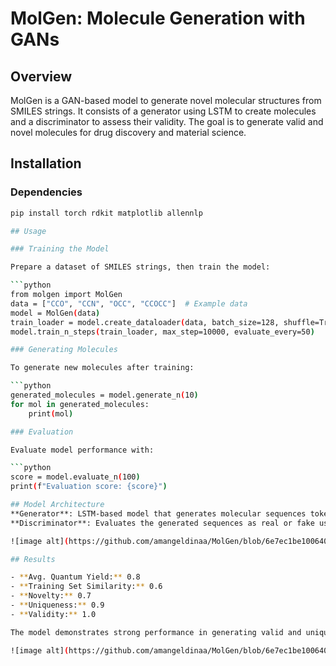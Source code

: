 # MolGen: Molecule Generation with GANs

## Overview
MolGen is a GAN-based model to generate novel molecular structures from SMILES strings. It consists of a generator using LSTM to create molecules and a discriminator to assess their validity. The goal is to generate valid and novel molecules for drug discovery and material science.

## Installation

### Dependencies

```bash
pip install torch rdkit matplotlib allennlp

## Usage

### Training the Model

Prepare a dataset of SMILES strings, then train the model:

```python
from molgen import MolGen
data = ["CCO", "CCN", "OCC", "CCOCC"]  # Example data
model = MolGen(data)
train_loader = model.create_dataloader(data, batch_size=128, shuffle=True)
model.train_n_steps(train_loader, max_step=10000, evaluate_every=50)

### Generating Molecules

To generate new molecules after training:

```python
generated_molecules = model.generate_n(10)
for mol in generated_molecules:
    print(mol)

### Evaluation

Evaluate model performance with:

```python
score = model.evaluate_n(100)
print(f"Evaluation score: {score}")

## Model Architecture
**Generator**: LSTM-based model that generates molecular sequences token by token.
**Discriminator**: Evaluates the generated sequences as real or fake using an LSTM encoder.

![image alt](https://github.com/amangeldinaa/MolGen/blob/6e7ec1be1006404feb90c16acfb86fd9eb0b9b90/MolGen-architechture.png)

## Results

- **Avg. Quantum Yield:** 0.8  
- **Training Set Similarity:** 0.6  
- **Novelty:** 0.7  
- **Uniqueness:** 0.9  
- **Validity:** 1.0  

The model demonstrates strong performance in generating valid and unique luminescent molecules, with high novelty and quantum yield scores. The similarity to the training set indicates a balance between innovation and adherence to known molecular structures.

![image alt](https://github.com/amangeldinaa/MolGen/blob/6e7ec1be1006404feb90c16acfb86fd9eb0b9b90/MolGen-results.png)
